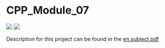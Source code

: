 # CPP_Module_07

![](https://img.shields.io/badge/Language-C++-blue)
![](https://img.shields.io/badge/School-42-black)

Description for this project can be found in the [en.subject.pdf](en.subject.pdf)
